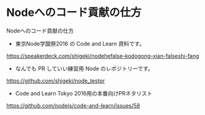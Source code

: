# Nodeへのコード貢献の仕方

Nodeへのコード貢献の仕方

- 東京Node学園祭2016 の Code and Learn 資料です。

https://speakerdeck.com/shigeki/nodehefalse-kodogong-xian-falseshi-fang

- なんでも PR していい練習用 Node のレポジトリーです。

https://github.com/shigeki/node_testpr

- Code and Learn Tokyo 2016用の本番向けPRネタリスト

https://github.com/nodejs/code-and-learn/issues/58
